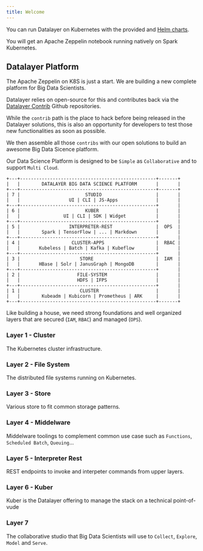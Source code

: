 ```yaml
---
title: Welcome
---
```


You can run Datalayer on Kubernetes with the provided and [Helm charts](/docs/helm-charts).

You will get an Apache Zeppelin notebook running natively on Spark Kubernetes.

## Datalayer Platform

The Apache Zeppelin on K8S is just a start. We are building a new complete platform for Big Data Scientists.

Datalayer relies on open-source for this and contributes back via the [Datalayer Contrib](https://github.com/datalayer-contrib) Github repositories.

While the `contrib` path is the place to hack before being released in the Datalayer solutions, this is also an opportunity for developers to test those new functionalities as soon as possible.

We then assemble all those `contribs` with our open solutions to build an awesome Big Data Sicence platform.

Our Data Science Platform is designed to be `Simple` as `Collaborative` and to support `Multi Cloud`.

```
+---+--------------------------------------------------+-------+
|   |        DATALAYER BIG DATA SCIENCE PLATFORM       |       |
+---+--------------------------------------------------+-------+
| 7 |                        STUDIO                    |       |
|   |                  UI | CLI | JS-Apps              |       |
+---+--------------------------------------------------+       |
| 6 |                        KUBER                     |       |
|   |                UI | CLI | SDK | Widget           |       |
+---+--------------------------------------------------+       |
| 5 |                  INTERPRETER-REST                |  OPS  |
|   |        Spark | TensorFlow | ... | Markdown       |       |
+---+--------------------------------------------------+       |
| 4 |                   CLUSTER-APPS                   |  RBAC |
|   |       Kubeless | Batch | Kafka | Kubeflow        |       |
+---+--------------------------------------------------+       |
| 3 |                      STORE                       |  IAM  |
|   |       HBase | Solr | JanusGraph | MongoDB        |       |
+---+--------------------------------------------------+       |
| 2 |                     FILE-SYSTEM                  |       |
|   |                     HDFS | IFPS                  |       |
+---+--------------------------------------------------+       |
| 1 |                      CLUSTER                     |       |
|   |        Kubeadm | Kubicorn | Prometheus | ARK     |       |
+---+--------------------------------------------------+-------+
```

Like building a house, we need strong foundations and well organized layers that are secured (`IAM`, `RBAC`) and managed (`OPS`).

### Layer 1 - Cluster

The Kubernetes cluster infrastructure.

### Layer 2 - File System

The distributed file systems running on Kubernetes.

### Layer 3 - Store

Various store to fit common storage patterns.

### Layer 4 - Middelware

Middelware toolings to complement common use case such as `Functions`, `Scheduled Batch`, `Queuing`...

### Layer 5 - Interpreter Rest

REST endpoints to invoke and interpeter commands from upper layers.

### Layer 6 - Kuber

Kuber is the Datalayer offering to manage the stack on a technical point-of-vude

### Layer 7

The collaborative studio that Big Data Scientists will use to `Collect`, `Explore`, `Model` and `Serve`.
